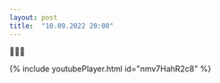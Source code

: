 ```yaml
---
layout: post
title:  "10.09.2022 20:00"
---
```


<style type="text/css"> .embed-container { position: relative; padding-bottom: 56.25%; height: 0; overflow: hidden; max-width: 100%; } .embed-container iframe, .embed-container object, .embed-container embed { position: absolute; top: 0; left: 0; width: 100%; height: 100%; } </style>

💚🤍🧡

{% include youtubePlayer.html id="nmv7HahR2c8" %}